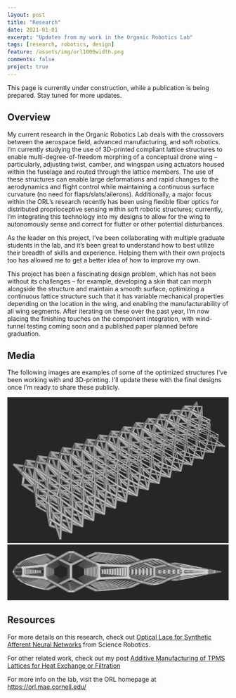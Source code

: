 ```yaml
---
layout: post
title: "Research"
date: 2021-01-01
excerpt: "Updates from my work in the Organic Robotics Lab"
tags: [research, robotics, design]
feature: /assets/img/orl1000width.png
comments: false
project: true
---
```


This page is currently under construction, while a publication is being prepared. Stay tuned for more updates.

## Overview

My current research in the Organic Robotics Lab deals with the crossovers between the aerospace field, advanced manufacturing, and soft robotics. I’m currently studying the use of 3D-printed compliant lattice structures to enable multi-degree-of-freedom morphing of a conceptual drone wing – particularly, adjusting twist, camber, and wingspan using actuators housed within the fuselage and routed through the lattice members. The use of these structures can enable large deformations and rapid changes to the aerodynamics and flight control while maintaining a continuous surface curvature (no need for flaps/slats/ailerons). Additionally, a major focus within the ORL’s research recently has been using flexible fiber optics for distributed proprioceptive sensing within soft robotic structures; currently, I’m integrating this technology into my designs to allow for the wing to autonomously sense and correct for flutter or other potential disturbances. 

As the leader on this project, I’ve been collaborating with multiple graduate students in the lab, and it’s been great to understand how to best utilize their breadth of skills and experience. Helping them with their own projects too has allowed me to get a better idea of how to improve my own. 

This project has been a fascinating design problem, which has not been without its challenges – for example, developing a skin that can morph alongside the structure and maintain a smooth surface, optimizing a continuous lattice structure such that it has variable mechanical properties depending on the location in the wing, and enabling the manufacturability of all wing segments. After iterating on these over the past year, I’m now placing the finishing touches on the component integration, with wind-tunnel testing coming soon and a published paper planned before graduation. 

## Media

The following images are examples of some of the optimized structures I've been working with and 3D-printing. I'll update these with the final designs once I'm ready to share these publicly. 

<a href="/assets/img/wingEXAMPLE1.PNG"><img src="/assets/img/wingEXAMPLE1.PNG"></a>
<a href="/assets/img/airfoilEXAMPLE.PNG"><img src="/assets/img/airfoilEXAMPLE.PNG"></a>

## Resources

For more details on this research, check out <a href="/pdfs/opticallace.pdf">Optical Lace for Synthetic Afferent Neural Networks</a> from Science Robotics.

For other related work, check out my post <a href="/AMLattices/">Additive Manufacturing of TPMS Lattices for Heat Exchange or Filtration</a>

For more info on the lab, visit the ORL homepage at <a href="https://orl.mae.cornell.edu/">https://orl.mae.cornell.edu/</a>


